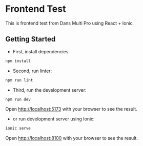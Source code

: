 # Frontend Test
This is frontend test from Dans Multi Pro using React + Ionic

## Getting Started
- First, install dependencies
```bash
npm install
```

- Second, run linter:
```bash
npm run lint
```

- Third, run the development server:
```bash
npm run dev
```
Open [http://localhost:5173](http://localhost:5173) with your browser to see the result.

- or run development server using Ionic:
```bash
ionic serve
```
Open [http://localhost:8100](http://localhost:8100) with your browser to see the result.


